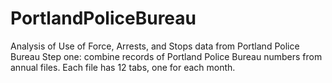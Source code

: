# PortlandPoliceBureau
Analysis of Use of Force, Arrests, and Stops data from Portland Police Bureau
Step one: combine records of Portland Police Bureau numbers from annual files. 
  Each file has 12 tabs, one for each month. 

